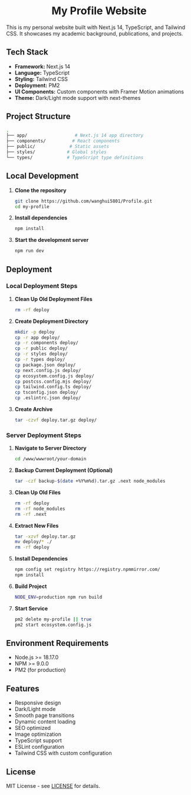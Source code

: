 <h1 align="center">My Profile Website</h1>

This is my personal website built with Next.js 14, TypeScript, and Tailwind CSS. It showcases my academic background, publications, and projects.

## Tech Stack

- **Framework:** Next.js 14
- **Language:** TypeScript
- **Styling:** Tailwind CSS
- **Deployment:** PM2
- **UI Components:** Custom components with Framer Motion animations
- **Theme:** Dark/Light mode support with next-themes

## Project Structure

```bash
.
├── app/                  # Next.js 14 app directory
├── components/          # React components
├── public/             # Static assets
├── styles/            # Global styles
└── types/             # TypeScript type definitions
```

## Local Development

1. **Clone the repository**
   ```bash
   git clone https://github.com/wanghui5801/Profile.git
   cd my-profile
   ```

2. **Install dependencies**
   ```bash
   npm install
   ```

3. **Start the development server**
   ```bash
   npm run dev
   ```

## Deployment

### Local Deployment Steps

1. **Clean Up Old Deployment Files**
   ```bash
   rm -rf deploy
   ```

2. **Create Deployment Directory**
   ```bash
   mkdir -p deploy
   cp -r app deploy/
   cp -r components deploy/
   cp -r public deploy/
   cp -r styles deploy/
   cp -r types deploy/
   cp package.json deploy/
   cp next.config.js deploy/
   cp ecosystem.config.js deploy/
   cp postcss.config.mjs deploy/
   cp tailwind.config.ts deploy/
   cp tsconfig.json deploy/
   cp .eslintrc.json deploy/
   ```

3. **Create Archive**
   ```bash
   tar -czvf deploy.tar.gz deploy/
   ```

### Server Deployment Steps

1. **Navigate to Server Directory**
   ```bash
   cd /www/wwwroot/your-domain
   ```

2. **Backup Current Deployment (Optional)**
   ```bash
   tar -czf backup-$(date +%Y%m%d).tar.gz .next node_modules
   ```

3. **Clean Up Old Files**
   ```bash
   rm -rf deploy
   rm -rf node_modules
   rm -rf .next
   ```

4. **Extract New Files**
   ```bash
   tar -xzvf deploy.tar.gz
   mv deploy/* ./
   rm -rf deploy
   ```

5. **Install Dependencies**
   ```bash
   npm config set registry https://registry.npmmirror.com/
   npm install
   ```

6. **Build Project**
   ```bash
   NODE_ENV=production npm run build
   ```

7. **Start Service**
   ```bash
   pm2 delete my-profile || true
   pm2 start ecosystem.config.js
   ```

## Environment Requirements

- Node.js >= 18.17.0
- NPM >= 9.0.0
- PM2 (for production)

## Features

- Responsive design
- Dark/Light mode
- Smooth page transitions
- Dynamic content loading
- SEO optimized
- Image optimization
- TypeScript support
- ESLint configuration
- Tailwind CSS with custom configuration

## License

MIT License - see [LICENSE](LICENSE) for details.



